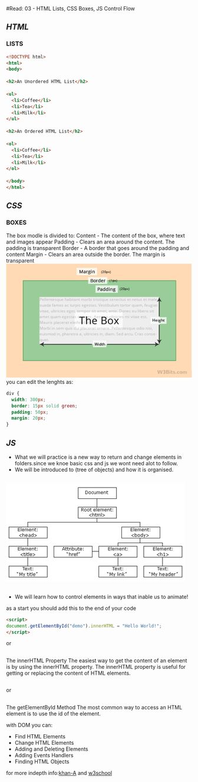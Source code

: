#Read: 03 - HTML Lists, CSS Boxes, JS Control Flow
## *HTML*
### **LISTS**
```html
<!DOCTYPE html>
<html>
<body>

<h2>An Unordered HTML List</h2>

<ul>
  <li>Coffee</li>
  <li>Tea</li>
  <li>Milk</li>
</ul>  

<h2>An Ordered HTML List</h2>

<ol>
  <li>Coffee</li>
  <li>Tea</li>
  <li>Milk</li>
</ol> 

</body>
</html>
```
## *CSS*
### **BOXES**
The box modle is divided to:
Content - The content of the box, where text and images appear
Padding - Clears an area around the content. The padding is transparent
Border - A border that goes around the padding and content
Margin - Clears an area outside the border. The margin is transparent
![img](img/css-box-model.jpg)
you can edit the lenghts as:
```css
div {
  width: 300px;
  border: 15px solid green;
  padding: 50px;
  margin: 20px;
}
```
## *JS*
* What we will practice is a new way to return and change elements in folders.since we knoe basic css and js 
we wont need alot to follow.
* We will be introduced to (tree of objects) and how it is organised.
## 
![img](img/pic_htmltree.gif)
## 
* We will learn how to control elements in ways that inable us to animate!

as a start you should add this to the end of your code
```html
<script>
document.getElementById("demo").innerHTML = "Hello World!";
</script>
```
or
## 
The innerHTML Property
The easiest way to get the content of an element is by using the innerHTML property.
The innerHTML property is useful for getting or replacing the content of HTML elements.
## 
or
## 
The getElementById Method
The most common way to access an HTML element is to use the id of the element.

 with DOM you can:
 - Find HTML Elements
 - Change HTML Elements
 - Adding and Deleting Elements
 - Adding Events Handlers
 - Finding HTML Objects


for more indepth info:[khan-A]( https://www.khanacademy.org/computing/computer-programming/html-js-jquery/jquery-dom-access/a/project-dom-detective)
and
[w3school](https://www.w3schools.com/js/js_htmldom.asp)
